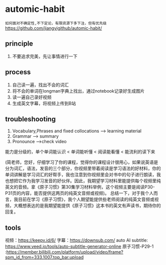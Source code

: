 # automic-habit
`如何面对不确定性,不下定论，有限资源下多下注，但有优先级`
https://github.com/jiangyigithub/automic-habit/
## principle
1. 不要追求完美，先让事情进行一下

## process
1. 自己读一遍，找出不会的词汇
2. 将不会的单词在longman字典上找出，通过notebook记录好生成图片
3. 读一遍自己录好视频
4. 生成英文字幕，将视频上传到B站

## troubleshooting
1. Vocabulary,Phrases and fixed collocations --> learning material
2. Grammar --> summary
3. Pronounce -->check video

能力是分级的，单个单词能认识 < 单词能听懂 < 阅读能看懂 < 能流利的读下来

(简老师，您好，仔细学习了你的课程，觉得你的课程设计很用心，如果说英语是分为词汇，语法，发音的三个部分，你视频里带着阅读是学习语法的好材料，你的单词讲解是学习词汇的好帮手，我也注意到你视频里会对书中的句子进行朗读，我也想把它作为我学习发音的好伙伴。因此，我期望学习材料里能提供每个视频里纯英文的音频。拿《原子习惯》第30集学习材料举例，这个视频主要是阅读P30-P31页的内容，能否提供这两页的纯英文音频或视频)。
总结一下，对于我个人而言，我目前在学习《原子习惯》，我个人期望能提供些老师阅读的纯英文音频或视频，大概想表达的是我期望能提供《原子习惯》这本书的英文有声读书，期待你的回复。

## tools
视频：https://keepv.id/6/
字幕：https://downsub.com/
auto AI subtitle: https://www.veed.io/tools/auto-subtitle-generator-online
原子习惯-P29-1 :https://member.bilibili.com/platform/upload/video/frame?spm_id_from=333.1007.top_bar.upload